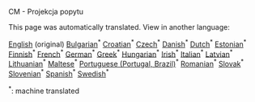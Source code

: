 <p> CM - Projekcja popytu </p>

This page was automatically translated. View in another language:

[English](en-CM-Demand-projection) (original) [Bulgarian](bg-CM-Demand-projection)<sup>\*</sup> [Croatian](hr-CM-Demand-projection)<sup>\*</sup> [Czech](cs-CM-Demand-projection)<sup>\*</sup> [Danish](da-CM-Demand-projection)<sup>\*</sup> [Dutch](nl-CM-Demand-projection)<sup>\*</sup> [Estonian](et-CM-Demand-projection)<sup>\*</sup> [Finnish](fi-CM-Demand-projection)<sup>\*</sup> [French](fr-CM-Demand-projection)<sup>\*</sup> [German](de-CM-Demand-projection)<sup>\*</sup> [Greek](el-CM-Demand-projection)<sup>\*</sup> [Hungarian](hu-CM-Demand-projection)<sup>\*</sup> [Irish](ga-CM-Demand-projection)<sup>\*</sup> [Italian](it-CM-Demand-projection)<sup>\*</sup> [Latvian](lv-CM-Demand-projection)<sup>\*</sup> [Lithuanian](lt-CM-Demand-projection)<sup>\*</sup> [Maltese](mt-CM-Demand-projection)<sup>\*</sup>  [Portuguese (Portugal, Brazil)](pt-CM-Demand-projection)<sup>\*</sup> [Romanian](ro-CM-Demand-projection)<sup>\*</sup> [Slovak](sk-CM-Demand-projection)<sup>\*</sup> [Slovenian](sl-CM-Demand-projection)<sup>\*</sup> [Spanish](es-CM-Demand-projection)<sup>\*</sup> [Swedish](sv-CM-Demand-projection)<sup>\*</sup> 

<sup>\*</sup>: machine translated
